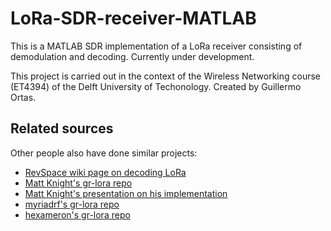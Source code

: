 # LoRa-SDR-receiver-MATLAB
This is a MATLAB SDR implementation of a LoRa receiver consisting of demodulation and decoding. Currently under development.

This project is carried out in the context of the Wireless Networking course (ET4394) of the Delft University of Techonology.
Created by Guillermo Ortas.

## Related sources
Other people also have done similar projects:
- [RevSpace wiki page on decoding LoRa](https://revspace.nl/DecodingLora)
- [Matt Knight's gr-lora repo](https://github.com/BastilleResearch/gr-lora)
- [Matt Knight's presentation on his implementation](https://www.youtube.com/watch?v=NoquBA7IMNc&t=2325s)
- [myriadrf's gr-lora repo](https://github.com/myriadrf/LoRa-SDR)
- [hexameron's gr-lora repo](https://github.com/myriadrf/LoRa-SDR)
